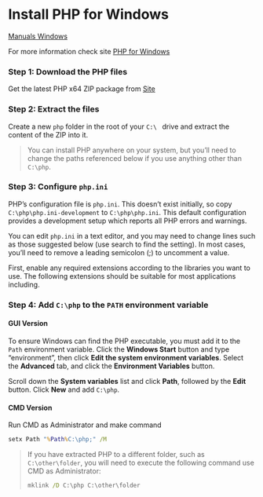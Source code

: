 # Install PHP for Windows
[Manuals Windows](index.md)

For more information check site [PHP for Windows](https://windows.php.net)

### Step 1: Download the PHP files
Get the latest PHP x64 ZIP package from [Site](https://windows.php.net/download/)

### Step 2: Extract the files
Create a new `php` folder in the root of your `C:\ ` drive and extract the
content of the ZIP into it.

>You can install PHP anywhere on your system, but you’ll need to change the
> paths referenced below if you use anything other than `C:\php`.

### Step 3: Configure `php.ini`
PHP’s configuration file is `php.ini`. This doesn’t exist initially, so copy
`C:\php\php.ini-development` to `C:\php\php.ini`. This default configuration
provides a development setup which reports all PHP errors and warnings.

You can edit `php.ini` in a text editor, and you may need to change lines such
as those suggested below (use search to find the setting). In most cases,
you’ll need to remove a leading semicolon (;) to uncomment a value.

First, enable any required extensions according to the libraries you want to use.
The following extensions should be suitable for most applications including.

### Step 4: Add `C:\php` to the `PATH` environment variable
#### GUI Version
To ensure Windows can find the PHP executable, you must add it to the `Path` 
environment variable. Click the __Windows Start__ button and type “environment”,
then click __Edit the system environment variables__. Select the __Advanced__
tab, and click the __Environment Variables__ button.

Scroll down the __System variables__ list and click __Path__, followed by the
__Edit__ button. Click __New__ and add `C:\php`.

#### CMD Version
Run CMD as Administrator and make command
```cmd
setx Path "%Path%C:\php;" /M
```

>If you have extracted PHP to a different folder, such as `C:\other\folder`, you
>will need to execute the following command use CMD as Administrator:
>```cmd
>mklink /D C:\php C:\other\folder
>```